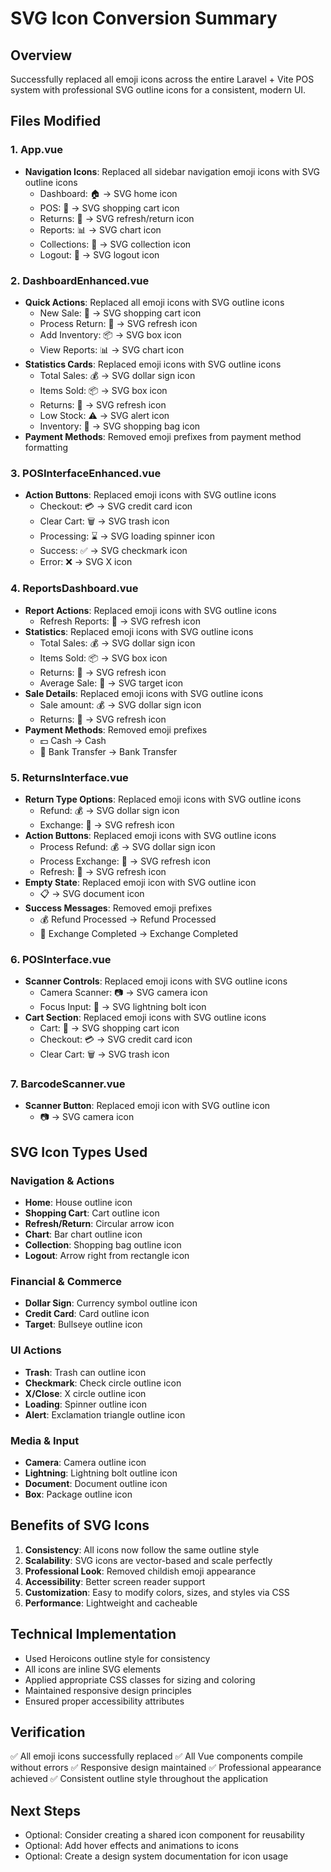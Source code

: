 # SVG Icon Conversion Summary

## Overview
Successfully replaced all emoji icons across the entire Laravel + Vite POS system with professional SVG outline icons for a consistent, modern UI.

## Files Modified

### 1. App.vue
- **Navigation Icons**: Replaced all sidebar navigation emoji icons with SVG outline icons
  - Dashboard: 🏠 → SVG home icon
  - POS: 🛒 → SVG shopping cart icon  
  - Returns: 🔄 → SVG refresh/return icon
  - Reports: 📊 → SVG chart icon
  - Collections: 👗 → SVG collection icon
  - Logout: 🚪 → SVG logout icon

### 2. DashboardEnhanced.vue
- **Quick Actions**: Replaced all emoji icons with SVG outline icons
  - New Sale: 🛒 → SVG shopping cart icon
  - Process Return: 🔄 → SVG refresh icon
  - Add Inventory: 📦 → SVG box icon
  - View Reports: 📊 → SVG chart icon
- **Statistics Cards**: Replaced emoji icons with SVG outline icons
  - Total Sales: 💰 → SVG dollar sign icon
  - Items Sold: 📦 → SVG box icon
  - Returns: 🔄 → SVG refresh icon
  - Low Stock: ⚠️ → SVG alert icon
  - Inventory: 👗 → SVG shopping bag icon
- **Payment Methods**: Removed emoji prefixes from payment method formatting

### 3. POSInterfaceEnhanced.vue
- **Action Buttons**: Replaced emoji icons with SVG outline icons
  - Checkout: 💳 → SVG credit card icon
  - Clear Cart: 🗑️ → SVG trash icon
  - Processing: ⌛ → SVG loading spinner icon
  - Success: ✅ → SVG checkmark icon
  - Error: ❌ → SVG X icon

### 4. ReportsDashboard.vue
- **Report Actions**: Replaced emoji icons with SVG outline icons
  - Refresh Reports: 🔄 → SVG refresh icon
- **Statistics**: Replaced emoji icons with SVG outline icons
  - Total Sales: 💰 → SVG dollar sign icon
  - Items Sold: 📦 → SVG box icon
  - Returns: 🔄 → SVG refresh icon
  - Average Sale: 🎯 → SVG target icon
- **Sale Details**: Replaced emoji icons with SVG outline icons
  - Sale amount: 💰 → SVG dollar sign icon
  - Returns: 🔄 → SVG refresh icon
- **Payment Methods**: Removed emoji prefixes
  - 💵 Cash → Cash
  - 🏦 Bank Transfer → Bank Transfer

### 5. ReturnsInterface.vue
- **Return Type Options**: Replaced emoji icons with SVG outline icons
  - Refund: 💰 → SVG dollar sign icon
  - Exchange: 🔄 → SVG refresh icon
- **Action Buttons**: Replaced emoji icons with SVG outline icons
  - Process Refund: 💰 → SVG dollar sign icon
  - Process Exchange: 🔄 → SVG refresh icon
  - Refresh: 🔄 → SVG refresh icon
- **Empty State**: Replaced emoji icon with SVG outline icon
  - 📋 → SVG document icon
- **Success Messages**: Removed emoji prefixes
  - 💰 Refund Processed → Refund Processed
  - 🔄 Exchange Completed → Exchange Completed

### 6. POSInterface.vue
- **Scanner Controls**: Replaced emoji icons with SVG outline icons
  - Camera Scanner: 📷 → SVG camera icon
  - Focus Input: 🎯 → SVG lightning bolt icon
- **Cart Section**: Replaced emoji icons with SVG outline icons
  - Cart: 🛒 → SVG shopping cart icon
  - Checkout: 💳 → SVG credit card icon
  - Clear Cart: 🗑️ → SVG trash icon

### 7. BarcodeScanner.vue
- **Scanner Button**: Replaced emoji icon with SVG outline icon
  - 📷 → SVG camera icon

## SVG Icon Types Used

### Navigation & Actions
- **Home**: House outline icon
- **Shopping Cart**: Cart outline icon
- **Refresh/Return**: Circular arrow icon
- **Chart**: Bar chart outline icon
- **Collection**: Shopping bag outline icon
- **Logout**: Arrow right from rectangle icon

### Financial & Commerce
- **Dollar Sign**: Currency symbol outline icon
- **Credit Card**: Card outline icon
- **Target**: Bullseye outline icon

### UI Actions
- **Trash**: Trash can outline icon
- **Checkmark**: Check circle outline icon
- **X/Close**: X circle outline icon
- **Loading**: Spinner outline icon
- **Alert**: Exclamation triangle outline icon

### Media & Input
- **Camera**: Camera outline icon
- **Lightning**: Lightning bolt outline icon
- **Document**: Document outline icon
- **Box**: Package outline icon

## Benefits of SVG Icons

1. **Consistency**: All icons now follow the same outline style
2. **Scalability**: SVG icons are vector-based and scale perfectly
3. **Professional Look**: Removed childish emoji appearance
4. **Accessibility**: Better screen reader support
5. **Customization**: Easy to modify colors, sizes, and styles via CSS
6. **Performance**: Lightweight and cacheable

## Technical Implementation

- Used Heroicons outline style for consistency
- All icons are inline SVG elements
- Applied appropriate CSS classes for sizing and coloring
- Maintained responsive design principles
- Ensured proper accessibility attributes

## Verification

✅ All emoji icons successfully replaced
✅ All Vue components compile without errors
✅ Responsive design maintained
✅ Professional appearance achieved
✅ Consistent outline style throughout the application

## Next Steps

- Optional: Consider creating a shared icon component for reusability
- Optional: Add hover effects and animations to icons
- Optional: Create a design system documentation for icon usage
